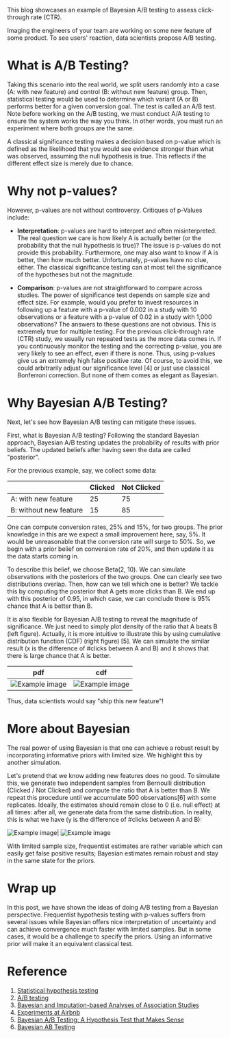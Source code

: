 This blog showcases an example of Bayesian A/B testing to assess click-through rate (CTR).
<!--more-->

<!-- toc -->
Imaging the engineers of your team are working on some new feature of some product. To see users' reaction, data scientists propose A/B testing.

# What is A/B Testing?
Taking this scenario into the real world, we split users randomly into a case (A: with new feature) and control (B: without new feature) group. Then, statistical testing would be used to determine which variant (A or B) performs better for a given conversion goal. The test is called an A/B test. Note before working on the A/B testing, we must conduct A/A testing to ensure the system works the way you think. In other words, you must run an experiment where both groups are the same.

A classical significance testing makes a decision based on p-value which is defined as the likelihood that you would see evidence stronger than what was observed, assuming the null hypothesis is true. This reflects if the different effect size is merely due to chance.

# Why not p-values?
However, p-values are not without controversy. Critiques of p-Values include:

* **Interpretation**: p-values are hard to interpret and often misinterpreted. The real question we care is how likely A is actually better (or the probability that the null hypothesis is true)? The issue is p-values do not provide this probability. Furthermore, one may also want to know if A is better, then how much better. Unfortunately, p-values have no clue, either. The classical significance testing can at most tell the significance of the hypotheses but not the magnitude.

* **Comparison**: p-values are not straightforward to compare across studies. The power of significance test depends on sample size and effect size. For example, would you prefer to invest resources in following up a feature with a p-value of 0.002 in a study with 10 observations or a feature with a p-value of 0.02 in a study with 1,000 observations? The answers to these questions are not obvious. This is extremely true for multiple testing. For the previous click-through rate (CTR) study, we usually run repeated tests as the more data comes in. If you continuously monitor the testing and the correcting p-value, you are very likely to see an effect, even if there is none. Thus, using p-values give us an extremely high false positive rate. Of course, to avoid this, we could arbitrarily adjust our significance level [4] or just use classical Bonferroni correction. But none of them comes as elegant as Bayesian.

#  Why Bayesian A/B Testing?
Next, let's see how Bayesian A/B testing can mitigate these issues.

First, what is Bayesian A/B testing? Following the standard Bayesian approach, Bayesian A/B testing updates the probability of results with prior beliefs. The updated beliefs after having seen the data are called "posterior".

For the previous example, say, we collect some data:

|                       | Clicked | Not Clicked |
| :-------------------- | :------ | :---------- |
| A: with new feature   | 25      | 75          |
| B: without new feature| 15      | 85          |

One can compute conversion rates, 25% and 15%, for two groups. The prior knowledge in this are we expect a small improvement here, say, 5%. It would be unreasonable that the conversion rate will surge to 50%. So, we begin with a prior belief on conversion rate of 20%, and then update it as the data starts coming in.

To describe this belief, we choose Beta(2, 10). We can simulate observations with the posteriors of the two groups. One can clearly see two distributions overlap. Then, how can we tell which one is better? We tackle this by computing the posterior that A gets more clicks than B. We end up with this posterior of 0.95, in which case, we can conclude there is 95% chance that A is better than B.

It is also flexible for Bayesian A/B testing to reveal the magnitude of significance. We just need to simply plot density of the ratio that A beats B (left figure). Actually, it is more intuitive to illustrate this by using cumulative distribution function (CDF) (right figure) [5]. We can simulate the similar result (x is the difference of #clicks between A and B) and it shows that there is large chance that A is better.


pdf      |    cdf
:-------------------------:|:-------------------------:
![Example image](/images/pdf.png)|![Example image](/images/cdf.png)

Thus, data scientists would say "ship this new feature"!

# More about Bayesian
The real power of using Bayesian is that one can achieve a robust result by incorporating informative priors with limited size. We highlight this by another simulation.

Let's pretend that we know adding new features does no good. To simulate this, we generate two independent samples from Bernoulli distribution (Clicked / Not Clicked) and compute the ratio that A is better than B. We repeat this procedure until we accumulate 500 observations[6] with some replicates. Ideally, the estimates should remain close to 0 (i.e. null effect) at all times: after all, we generate data from the same distribution. In reality, this is what we have (y is the difference of #clicks between A and B):

![Example image](/images/F_path.png)| ![Example image](/images/B_path.png)

With limited sample size, frequentist estimates are rather variable which can easily get false positive results; Bayesian estimates remain robust and stay in the same state for the priors.


# Wrap up
In this post, we have shown the ideas of doing A/B testing from a Bayesian perspective. Frequentist hypothesis testing with p-values suffers from several issues while Bayesian offers nice interpretation of uncertainty and can achieve convergence much faster with limited samples. But in some cases, it would be a challenge to specify the priors. Using an informative prior will make it an equivalent classical test.

# Reference
1. [Statistical hypothesis testing](https://en.wikipedia.org/wiki/Statistical_hypothesis_testing)
2. [A/B testing](https://en.wikipedia.org/wiki/A/B_testing)
3. [Bayesian and Imputation-based Analyses of Association Studies](http://bioinfo.au.tsinghua.edu.cn/apbc2009/materials/Handout1.pdf)
4. [Experiments at Airbnb](https://medium.com/airbnb-engineering/experiments-at-airbnb-e2db3abf39e7)
5. [Bayesian A/B Testing: A Hypothesis Test that Makes Sense](https://www.countbayesie.com/blog/2015/4/25/bayesian-ab-testing)
6. [Bayesian AB Testing](https://making.lyst.com/2014/05/10/bayesian-ab-testing/)
